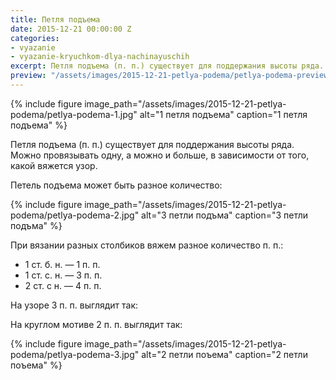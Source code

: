 ```yaml
---
title: Петля подъема
date: 2015-12-21 00:00:00 Z
categories:
- vyazanie
- vyazanie-kryuchkom-dlya-nachinayuschih
excerpt: Петля подъема (п. п.) существует для поддержания высоты ряда. Можно провязывать одну, а можно и больше, в зависимости от того, какой вяжется узор.
preview: "/assets/images/2015-12-21-petlya-podema/petlya-podema-preview.jpg"
---
```


{% include figure image_path="/assets/images/2015-12-21-petlya-podema/petlya-podema-1.jpg" alt="1 петля подъема" caption="1 петля подъема" %}

Петля подъема (п. п.) существует для поддержания высоты ряда. Можно провязывать одну, а можно и больше, в зависимости от того, какой вяжется узор.

Петель подъема может быть разное количество:

{% include figure image_path="/assets/images/2015-12-21-petlya-podema/petlya-podema-2.jpg" alt="3 петли подъма" caption="3 петли подъма" %}

При вязании разных столбиков вяжем разное количество п. п.:

* 1 ст. б. н. — 1 п. п.
* 1 ст. с. н. — 3 п. п.
* 2 ст. с н. — 4 п. п.

На узоре 3 п. п. выглядит так:

На круглом мотиве 2 п. п. выглядит так:

{% include figure image_path="/assets/images/2015-12-21-petlya-podema/petlya-podema-3.jpg" alt="2 петли поъема" caption="2 петли поъема" %}
